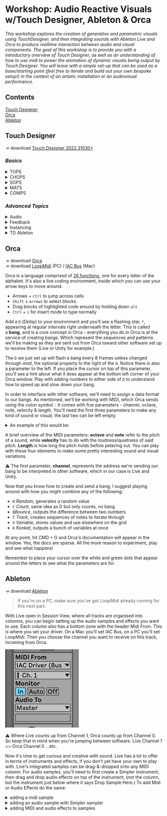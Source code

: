 # Workshop: Audio Reactive Visuals w/Touch Designer, Ableton & Orca

_This workshop explores the creation of generative and parametric visuals using TouchDesigner, and then integrating sounds with Ableton Live and Orca to produce realtime interaction between audio and visual components. The goal of this workshop is to provide you with a introductory overview of Touch Designer, as well as an understanding of how to use midi to power the animation of dynamic visuals being output by Touch Designer. You will leave with a simple set-up that can be used as a base/starting point (feel free to iterate and build out your own bespoke setup!) in the context of an artistic installation or an audiovisual performance._ <br />

## Contents

[Touch Designer](#td) <br />
[Orca](#orca) <br />
[Ableton](#ableton) <br />

## Touch Designer<a name="td"></a>

→ download [Touch Designer 2022.31030+](https://derivative.ca/download/archive)

### _Basics_

<details>
<summary>TOPS</summary>

_Deals with 2D space. Each pixel has an x,y position and an RGBA value associated with it, every TOP has a resolution_<br />

**RGBA**
![RGBA](/images/RGBA.png)

**Noise Patterns**
![Noise Patterns](/images/NoisePatterns.png)

**Wiggly Edges**
![Wiggly Edges](/images/WigglyEdges.png)

</details>

<details>
<summary>CHOPS</summary>

_Deals with 1d space, dealing with numerical data, channel based, and each channel is sample based. AKA they take in data. Chops drive other parameters in touch designer. Can be 1 chan/1 sample, or 1 chan/multiple samples…_

**Single channel, single sample**
![Single channel and sample](/images/singlesample.png)

**Single channel, single sample**
![Single channel many samples](/images/manysamples.png)

**Map initial range to new range**
![remap range](/images/remaprange.png)

**Pattern OP as driver of other params**
![pattern op](/images/patternop.png)

**Lag OP to smooth out dynamic data**
![lag op](/images/lagop.png)

**Filter OP to smooth out dynamic data (similar to Lag, nuanced difference)**
![filter op](/images/filterop.png)

</details>

<details>
<summary>SOPS</summary>

_Deals with 3d space. SOPs can generate, import, modify and combine 3D surfaces (aka geometries)_

**3D object basics**
![baics](/images/3dbasics.png)

**Combining 3d objects into same 3d space**
![combine](/images/3dcombine.png)

**Animating 3d objects in same 3d space**
![animate](/images/3danimate.png)

**Deform 3d shapes (noise)**
![noise](/images/3dnoise.png)

**Deform 3d shapes (twist)**
![twist](/images/3dtwist.png)

**Order of Operations**
![order](/images/ooo.png)

**3D Rendered scene**
![lag op](/images/3drender.png)

</details>

<details>
<summary>MATS</summary>

_MATs used to create materials for geometry. They apply shaders to SOPs or 3D Geometry Objects for rendering textured surfaces with lighting._

**3D Rendered scene**
![materials](/images/materials.png)

</details>

<details>
<summary>COMPS</summary>

_These elements help in composing the different creative sketches you are interested in making._

_COMPs are unique compared to other operator families in that they contain their own networks. They contain everything from geos, to basic lights, to ui elements like buttons, sliders, and directories (Base, Container… etc)_

**Setting default values**
![defaults](/images/defaults.png)
![defaults2](/images/defaults2.png)

</details>

### _Advanced Topics_

<details>
<summary>Audio</summary>

_TD is not really a programm for audio production, but it’s great for analysis. It’s very common to see a DAW like Ableton paired with TouchDesigner for live shows. Types of data that can be handled include MIDI and OSC. Audio can be routed in and out of both. Here, the mic and an mp3 will be used._

**audio/mic & noise**
![audio mic](/images/audio_mic.png)

**audio as time**
![audio as time](/images/audio_time.png)

</details>

<details>
<summary>Feedback</summary>

_The Feedback TOP can be used to create feedback effects in TOPs. It can give fake motion blur by not clearing the color buffer. A buffer is simply a chunk of memory used to hold data. Color buffers contain color-index or RGB color data and may also contain alpha values._

**Basic Feedback Loops**
![feedback loops](/images/feedback.png)

</details>

<details>
<summary>Instancing</summary>

_Geometry instances in the are copies of the geometry object, which can be transformed independently. An instance doesn't actually have its own data, but rather just refers to an OP (or has an input) whose data it uses._

**Instancing**
![instancing](/images/instancing.png)

</details>

<details>
<summary>TD Ableton</summary>

_TD Ableton is a really handy package for bridgin Ableton with Touch Designer. It gives aggess to tracks, audio and midi notes & velocities_

**TD Ableton**
![tdableton](/images/tdableton.png)

</details>

## Orca<a name="orca"></a>

→ download [Orca](https://hundredrabbits.itch.io/orca) <br />
→ download [LoopMidi](http://www.tobias-erichsen.de/software/loopmidi.html) (PC) / [IAC Bus](https://help.ableton.com/hc/en-us/articles/209774225-How-to-setup-a-virtual-MIDI-bus) (Mac)

Orca is a language comprised of [26 functions](https://github.com/hundredrabbits/Orca), one for every letter of the alphabet. It's also a live coding environment, inside which you can use your arrow keys to move around.

- Arrows + `ctrl` to jump across cells
- `Shift` + `arrows` to select blocks
- Drag blocks of highlighted code around by holding down `alt`
- `Ctrl` + `i` for insert mode to type normally

Add a `D` (_Delay_) to your environment and you'll see a flashing star, `*`, appearing at regular intervals right underneath the letter. This is called a **bang**, and is a core concept in Orca - everything you do in Orca is at the service of creating bangs. Which represent the sequences and patterns we'll be making as they are sent out from Orca toward other software set up to receive them (Live or Unity for example.)

The `D` we just set up will flash a bang every 8 frames unless changed through *mod*, the optional property to the right of the `D`. Notice there is also a parameter to the left. If you place the cursor on top of this parameter, you'll see a hint about what it does appear at the bottom left corner of your Orca window. Play with adding numbers to either side of `D` to understand how to speed up and slow down your bang.

In order to interface with other software, we'll need to assign a data format to our bangs. As mentioned, we'll be working with MIDI, which Orca sends using the colon symbol `:` It comes with five parameters - channel, octave, note, velocity & length. You'll need the first three parameters to make any kind of sound or visual, the last two can be left empty.

<details>
<summary>An example of this would be:</summary>

![orca](/images/image.gif)

</details>

A brief overview of the MIDI parameters: **octave** and **note** refer to the pitch of a sound, while **velocity** has to do with the loudness/quietness of said pitch. **Length** is how long the pitch holds before petering out. You can play with these four elements to make some pretty interesting sound and visual variations.

⚠️ The first parameter, **channel**, represents the address we're sending our bang to be interpreted in other software, which in our case is Live and Unity.

Now that you know how to create and send a bang, I suggest playing around with how you might combine any of the following:

- `R` *Random*, generates a random value
- `C` *Count*, same idea as D but only counts, no bang
- `B`_Bounce_, outputs the difference between two numbers
- `T` *Track*, creates sequences of notes to iterate through
- `V` *Variable*, stores values and use elsewhere on the grid
- `K` *Konkat*, outputs a bunch of variables at once

At any point, hit CMD + G and Orca's documentation will appear in the window. Yes, the docs are sparse. All the more reason to experiment, play and see what happens!

Remember to place your cursor over the white and green dots that appear around the letters to see what the parameters are for.

## Ableton<a name="ableton"></a>

→ download [Ableton](https://www.ableton.com/en/trial/)

> If you're on a PC, make sure you've got LoopMidi already running for this next part.

With Live open in Session View, where all tracks are organised into columns, you can begin setting up the audio samples and effects you want to use. Each column also has a bottom zone with the header Midi From. This is where you set your driver. On a Mac you'll set IAC Bus, on a PC you'll set LoopMidi. Then you choose the channel you want to receive on this track, incoming from Orca.

![loopmidi](/images/loopmidi.png)

⚠️ Where Live counts up from Channel 1, Orca counts up from Channel 0. So keep that in mind when you're jumping between software. Live Channel 1 == Orca Channel 0 ...etc.

Now it's time to get curious and creative with sound. Live has a lot to offer in terms of instruments and effects, if you don't yet have your own to play with. Live's integrated samples can be drag-&-dropped onto any MIDI column. For audio samples, you'll need to first create a Simpler instrument, then drag and drop audio effects on top of the instrument, (not the column, but the instrument just below where it says Drop Sample Here.) To add Midi or Audio Effects do the same:

<details>
<summary>adding a midi sample</summary>

![loopmidi](/images/midisample.gif)

</details>

<details>
<summary>adding an audio sample with Simpler sampler</summary>

![loopmidi](/images/simplersampling.gif)

</details>

<details>
<summary>adding MIDI and audio effects to samples</summary>

![loopmidi](/images/addingfx.gif)

</details>
